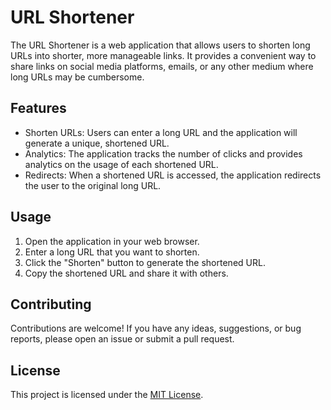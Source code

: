 # URL Shortener

The URL Shortener is a web application that allows users to shorten long URLs into shorter, more manageable links. It provides a convenient way to share links on social media platforms, emails, or any other medium where long URLs may be cumbersome.

## Features

- Shorten URLs: Users can enter a long URL and the application will generate a unique, shortened URL.
- Analytics: The application tracks the number of clicks and provides analytics on the usage of each shortened URL.
- Redirects: When a shortened URL is accessed, the application redirects the user to the original long URL.

## Usage

1. Open the application in your web browser.
2. Enter a long URL that you want to shorten.
3. Click the "Shorten" button to generate the shortened URL.
4. Copy the shortened URL and share it with others.

## Contributing

Contributions are welcome! If you have any ideas, suggestions, or bug reports, please open an issue or submit a pull request.

## License

This project is licensed under the [MIT License](LICENSE).
